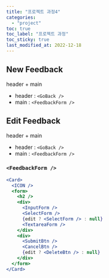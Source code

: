 ```yaml
---
title: "프로젝트 과정4"
categories:
  - "project"
toc: true
toc_label: "프로젝트 과정"
toc_sticky: true
last_modified_at: 2022-12-18
---
```


## New Feedback

header + main

- header : `<GoBack />`
- main : `<FeedbackForm />`

## Edit Feedback

header + main

- header : `<GoBack />`
- main : `<FeedbackForm />`

### `<FeedbackForm />`

```jsx
<Card>
  <ICON />
  <form>
    <h2 />
    <div>
      <InputForm />
      <SelectForm />
      {edit ? <SelectForm /> : null}
      <TextareaForm />
    </div>
    <div>
      <SubmitBtn />
      <CancelBtn />
      {edit ? <DeleteBtn /> : null}
    </div>
  </form>
</Card>
```
